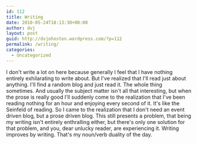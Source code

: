 ```yaml
---
id: 112
title: Writing
date: 2010-05-24T18:13:30+00:00
author: dvj
layout: post
guid: http://dvjohnston.wordpress.com/?p=112
permalink: /writing/
categories:
  - Uncategorized
---
```

I don't write a lot on here because generally I feel that I have nothing entirely exhilarating to write about. But I've realized that I'll read just about anything. I'll find a random blog and just read it. The whole thing sometimes. And usually the subject matter isn't all that interesting, but when the prose is really good I'll suddenly come to the realization that I've been reading nothing for an hour and enjoying every second of it. It's like the Seinfeld of reading. So I came to the realization that I don't need an event driven blog, but a prose driven blog. This still presents a problem, that being my writing isn't entirely enthralling either, but there's only one solution for that problem, and you, dear unlucky reader, are experiencing it. Writing improves by writing. That's my noun/verb duality of the day.
